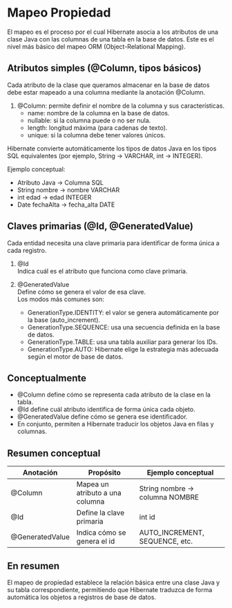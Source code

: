 # Mapeo Propiedad

El mapeo es el proceso por el cual Hibernate asocia a los atributos de una clase Java con las columnas de una tabla en la base de datos. Este es el nivel más básico del mapeo ORM (Object-Relational Mapping).

## Atributos simples (@Column, tipos básicos)

Cada atributo de la clase que queramos almacenar en la base de datos debe estar mapeado a una columna mediante la anotación @Column.

1. @Column: permite definir el nombre de la columna y sus características.
    + name: nombre de la columna en la base de datos.
    + nullable: si la columna puede o no ser nula.
    + length: longitud máxima (para cadenas de texto).
    + unique: si la columna debe tener valores únicos.

Hibernate convierte automáticamente los tipos de datos Java en los tipos SQL equivalentes (por ejemplo, String → VARCHAR, int → INTEGER).

Ejemplo conceptual:

+ Atributo Java → Columna SQL
+ String nombre → nombre VARCHAR
+ int edad → edad INTEGER
+ Date fechaAlta → fecha_alta DATE

## Claves primarias (@Id, @GeneratedValue)

Cada entidad necesita una clave primaria para identificar de forma única a cada registro.

1. @Id  
    Indica cuál es el atributo que funciona como clave primaria.

2. @GeneratedValue  
    Define cómo se genera el valor de esa clave.  
    Los modos más comunes son:
    + GenerationType.IDENTITY: el valor se genera automáticamente por la base (auto_increment).
    + GenerationType.SEQUENCE: usa una secuencia definida en la base de datos.
    + GenerationType.TABLE: usa una tabla auxiliar para generar los IDs.
    + GenerationType.AUTO: Hibernate elige la estrategia más adecuada según el motor de base de datos.

## Conceptualmente

+ @Column define cómo se representa cada atributo de la clase en la tabla.  
+ @Id define cuál atributo identifica de forma única cada objeto.  
+ @GeneratedValue define cómo se genera ese identificador.  
+ En conjunto, permiten a Hibernate traducir los objetos Java en filas y columnas.

## Resumen conceptual

| Anotación | Propósito | Ejemplo conceptual |
|------------|------------|--------------------|
| @Column | Mapea un atributo a una columna | String nombre → columna NOMBRE |
| @Id | Define la clave primaria | int id |
| @GeneratedValue | Indica cómo se genera el id | AUTO_INCREMENT, SEQUENCE, etc. |

## En resumen

El mapeo de propiedad establece la relación básica entre una clase Java y su tabla correspondiente, permitiendo que Hibernate traduzca de forma automática los objetos a registros de base de datos.
